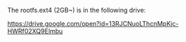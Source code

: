 The rootfs.ext4 (2GB~) is in the following drive:

https://drive.google.com/open?id=13RJCNuoLThcnMpKjc-HWRf02XQ9Elmbu
